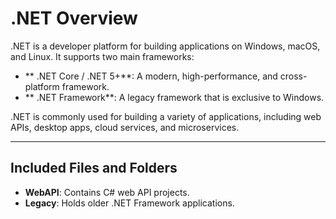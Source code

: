 # .NET Overview
.NET is a developer platform for building applications on Windows, macOS, and Linux. It supports two main frameworks:

* ** .NET Core / .NET 5+**: A modern, high-performance, and cross-platform framework.
* ** .NET Framework**: A legacy framework that is exclusive to Windows.

.NET is commonly used for building a variety of applications, including web APIs, desktop apps, cloud services, and microservices.

---

## Included Files and Folders
* **WebAPI**: Contains C# web API projects.
* **Legacy**: Holds older .NET Framework applications.